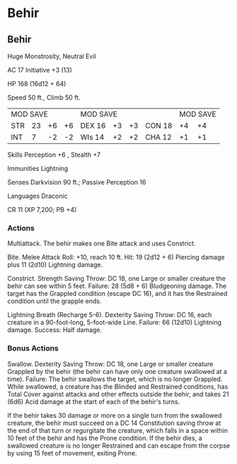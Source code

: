 # Behir

## Behir

Huge Monstrosity, Neutral Evil

AC 17 Initiative +3 (13)

HP 168 (16d12 + 64)

Speed 50 ft., Climb 50 ft.

<table><tr><td colspan="4">MOD SAVE</td><td colspan="4">MOD SAVE</td><td colspan="3">MOD SAVE</td></tr><tr><td>STR</td><td>23</td><td>+6</td><td>+6</td><td>DEX 16</td><td>+3</td><td>+3</td><td>CON 18</td><td>+4</td><td>+4</td><td></td></tr><tr><td>INT</td><td>7</td><td>-2</td><td>-2</td><td>WIs 14</td><td>+2</td><td>+2</td><td>CHA 12</td><td>+1</td><td>+1</td><td></td></tr></table>

Skills Perception  $+6$ , Stealth  $+7$

Immunities Lightning

Senses Darkvision 90 ft.; Passive Perception 16

Languages Draconic

CR 11 (XP 7,200; PB +4)

### Actions

Multiattack. The behir makes one Bite attack and uses Constrict.

Bite. Melee Attack Roll: +10, reach 10 ft. Hit: 19 (2d12 + 6) Piercing damage plus 11 (2d10) Lightning damage.

Constrict. Strength Saving Throw: DC 18, one Large or smaller creature the behir can see within 5 feet. Failure: 28 (5d8 + 6) Bludgeoning damage. The target has the Grappled condition (escape DC 16), and it has the Restrained condition until the grapple ends.

Lightning Breath (Recharge 5-6). Dexterity Saving Throw: DC 16, each creature in a 90-foot-long, 5-foot-wide Line. Failure: 66 (12d10) Lightning damage. Success: Half damage.

### Bonus Actions

Swallow. Dexterity Saving Throw: DC 18, one Large or smaller creature Grappled by the behir (the behir can have only one creature swallowed at a time). Failure: The behir swallows the target, which is no longer Grappled. While swallowed, a creature has the Blinded and Restrained conditions, has Total Cover against attacks and other effects outside the behir, and takes 21 (6d6) Acid damage at the start of each of the behir's turns.

If the behir takes 30 damage or more on a single turn from the swallowed creature, the behir must succeed on a DC 14 Constitution saving throw at the end of that turn or regurgitate the creature, which falls in a space within 10 feet of the behir and has the Prone condition. If the behir dies, a swallowed creature is no longer Restrained and can escape from the corpse by using 15 feet of movement, exiting Prone.
